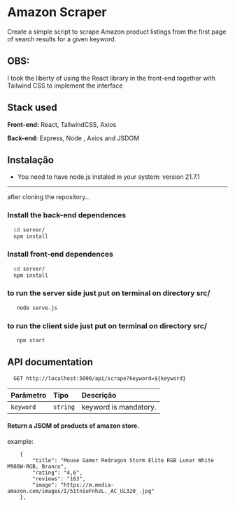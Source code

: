 
# Amazon Scraper

Create a simple script to scrape Amazon product listings from the first page of search results for a given keyword.


## OBS:

I took the liberty of using the React library in the front-end together with Tailwind CSS to implement the interface


## Stack used

**Front-end:** React, TailwindCSS, Axios

**Back-end:** Express, Node , Axios and JSDOM


## Instalação

 - You need to have node.js instaled in your system: version 21.7.1 
---

after cloning the repository...
 
 ### Install the back-end dependences

```bash
  cd server/  
  npm install  
```

 ### Install front-end dependences
 
```bash
  cd server/  
  npm install  
```

 ### to run the server side just put on terminal on directory src/
 ```bash
    node serve.js
```
 ### to run the client side just put on terminal on directory src/
 ```bash
    npm start
```

## API documentation

```http
  GET http://localhost:5000/api/scrape?keyword=${keyword}
```

| Parâmetro   | Tipo       | Descrição                           |
| :---------- | :--------- | :---------------------------------- |
| `keyword` | `string` | keyword is mandatory. |

#### Return a JSOM of products of amazon store. 

example:
```http
    {
        "title": "Mouse Gamer Redragon Storm Elite RGB Lunar White M988W-RGB, Branco",
        "rating": "4,6",
        "reviews": "163",
        "image": "https://m.media-amazon.com/images/I/51tniuFnhzL._AC_UL320_.jpg"
    },
```
